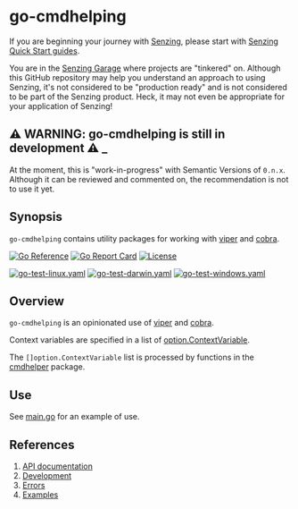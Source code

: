 # go-cmdhelping

If you are beginning your journey with [Senzing],
please start with [Senzing Quick Start guides].

You are in the [Senzing Garage] where projects are "tinkered" on.
Although this GitHub repository may help you understand an approach to using Senzing,
it's not considered to be "production ready" and is not considered to be part of the Senzing product.
Heck, it may not even be appropriate for your application of Senzing!

## :warning: WARNING: go-cmdhelping is still in development :warning: _

At the moment, this is "work-in-progress" with Semantic Versions of `0.n.x`.
Although it can be reviewed and commented on,
the recommendation is not to use it yet.

## Synopsis

`go-cmdhelping` contains utility packages for working with [viper] and [cobra].

[![Go Reference](https://pkg.go.dev/badge/github.com/senzing-garage/go-cmdhelping.svg)](https://pkg.go.dev/github.com/senzing-garage/go-cmdhelping)
[![Go Report Card](https://goreportcard.com/badge/github.com/senzing-garage/go-cmdhelping)](https://goreportcard.com/report/github.com/senzing-garage/go-cmdhelping)
[![License](https://img.shields.io/badge/License-Apache2-brightgreen.svg)](https://github.com/senzing-garage/go-cmdhelping/blob/main/LICENSE)

[![go-test-linux.yaml](https://github.com/senzing-garage/go-cmdhelping/actions/workflows/go-test-linux.yaml/badge.svg)](https://github.com/senzing-garage/go-cmdhelping/actions/workflows/go-test-linux.yaml)
[![go-test-darwin.yaml](https://github.com/senzing-garage/go-cmdhelping/actions/workflows/go-test-darwin.yaml/badge.svg)](https://github.com/senzing-garage/go-cmdhelping/actions/workflows/go-test-darwin.yaml)
[![go-test-windows.yaml](https://github.com/senzing-garage/go-cmdhelping/actions/workflows/go-test-windows.yaml/badge.svg)](https://github.com/senzing-garage/go-cmdhelping/actions/workflows/go-test-windows.yaml)

## Overview

`go-cmdhelping` is an opinionated use of [viper] and [cobra].

Context variables are specified in a list of [option.ContextVariable].

The `[]option.ContextVariable` list is processed by functions
in the [cmdhelper] package.

## Use

See [main.go] for an example of use.

## References

1. [API documentation]
1. [Development]
1. [Errors]
1. [Examples]

[API documentation]: https://pkg.go.dev/github.com/senzing-garage/go-cmdhelping
[cmdhelper]: cmdhelper
[cobra]: https://github.com/spf13/cobra
[Development]: docs/development.md
[Errors]: docs/errors.md
[Examples]: docs/examples.md
[main.go]: main.go
[option.ContextVariable]: option/option.go
[Senzing Garage]: https://github.com/senzing-garage-garage
[Senzing Quick Start guides]: https://docs.senzing.com/quickstart/
[Senzing]: https://senzing.com/
[viper]: https://github.com/spf13/viper
